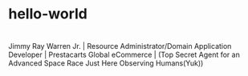 # hello-world
#
Jimmy Ray Warren Jr.
| Resource Administrator/Domain Application Developer
| Prestacarts Global eCommerce
| (Top Secret Agent for an Advanced Space Race Just Here Observing Humans(Yuk))
